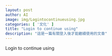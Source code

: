 ```yaml
---
layout: post
author: AI
image: img/Logintocontinueusing.jpg
categories: [ '文化' ]
title: "Login to continue using"  
description: "這是一篇有關登入後才能繼續使用的文章"
---
```

Login to continue using